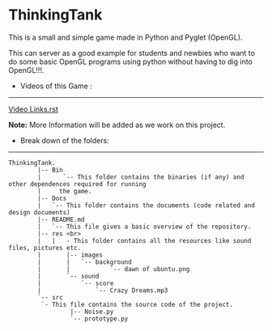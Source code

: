 ThinkingTank
============

This is a small and simple game made in Python and Pyglet (OpenGL).

This can server as a good example for students and newbies who want to do
some basic OpenGL programs using python without having to dig into OpenGL!!!.




* Videos of this Game :
-------------------
[Video Links.rst](https://github.com/dguitarbite/ThinkingTank/blob/master/Video%20Links.rst)

**Note:** More Information will be added as we work on this project.




* Break down of the folders:
-----------------------


	ThinkingTank. 
	    	|-- Bin 
	    	|      `-- This folder contains the binaries (if any) and other dependences required for running 
	    	|	  the game.
	    	|-- Docs 
	    	| 	`-- This folder contains the documents (code related and design documents) 
	    	|-- README.md 
	    	|	`-- This file gives a basic overview of the repository.
	    	|-- res <br>
 	    	|	|   - This folder contains all the resources like sound files, pictures etc.
	    	|    	|-- images
	    	|    	|  	`-- background 
	    	|    	|      		`-- dawn of ubuntu.png 
	    	|   	`-- sound
	    	|        	`-- score 
	    	|            	`-- Crazy Dreams.mp3
	     	`-- src 
		     `- This file contains the source code of the project.
	            	 |-- Noise.py 
	       	       	 `-- prototype.py 


